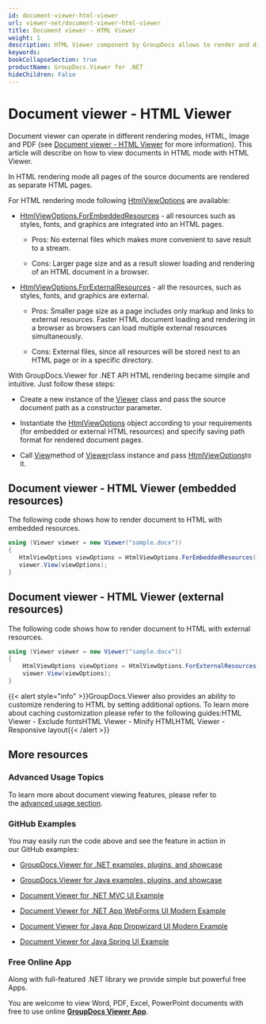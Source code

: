 ```yaml
---
id: document-viewer-html-viewer
url: viewer-net/document-viewer-html-viewer
title: Document viewer - HTML Viewer
weight: 1
description: HTML Viewer component by GroupDocs allows to render and display documents of PDF, Word, Excel, PowerPoint and many other file formats within .NET applications.
keywords: 
bookCollapseSection: true
productName: GroupDocs.Viewer for .NET
hideChildren: False
---
```

  

# Document viewer - HTML Viewer

Document viewer can operate in different rendering modes, HTML, Image and PDF (see [Document viewer - HTML Viewer](Document%2Bviewer%2B-%2BHTML%2BViewer.html) for more information). This article will describe on how to view documents in HTML mode with HTML Viewer.

In HTML rendering mode all pages of the source documents are rendered as separate HTML pages. 

For HTML rendering mode following [HtmlViewOptions](https://apireference.groupdocs.com/net/viewer/groupdocs.viewer.options/htmlviewoptions) are available:

*   [HtmlViewOptions.ForEmbeddedResources](https://apireference.groupdocs.com/net/viewer/groupdocs.viewer.options/htmlviewoptions/methods/forembeddedresources) - all resources such as styles, fonts, and graphics are integrated into an HTML pages.
    
    *   Pros: No external files which makes more convenient to save result to a stream.
        
    *   Cons: Larger page size and as a result slower loading and rendering of an HTML document in a browser.
        
*   [HtmlViewOptions.ForExternalResources](https://apireference.groupdocs.com/net/viewer/groupdocs.viewer.options/htmlviewoptions/methods/forexternalresources) - all the resources, such as styles, fonts, and graphics are external.
    
    *   Pros: Smaller page size as a page includes only markup and links to external resources. Faster HTML document loading and rendering in a browser as browsers can load multiple external resources simultaneously.
        
    *   Cons: External files, since all resources will be stored next to an HTML page or in a specific directory.  
          
        

With GroupDocs.Viewer for .NET API HTML rendering became simple and intuitive. Just follow these steps:

*   Create a new instance of the [Viewer](https://apireference.groupdocs.com/net/viewer/groupdocs.viewer/viewer) class and pass the source document path as a constructor parameter.
    
*   Instantiate the [HtmlViewOptions](https://apireference.groupdocs.com/net/viewer/groupdocs.viewer.options/htmlviewoptions) object according to your requirements (for embedded or external HTML resources) and specify saving path format for rendered document pages.
    
*   Call [View](https://apireference.groupdocs.com/net/viewer/groupdocs.viewer/viewer/methods/view)method of [Viewer](https://apireference.groupdocs.com/net/viewer/groupdocs.viewer/viewer)class instance and pass [HtmlViewOptions](https://apireference.groupdocs.com/net/viewer/groupdocs.viewer.options/htmlviewoptions)to it.
    

## Document viewer - HTML Viewer (embedded resources)

The following code shows how to render document to HTML with embedded resources.  

```csharp
using (Viewer viewer = new Viewer("sample.docx"))
{
   HtmlViewOptions viewOptions = HtmlViewOptions.ForEmbeddedResources();
   viewer.View(viewOptions);
}
```

  

## Document viewer - HTML Viewer (external resources)

The following code shows how to render document to HTML with external resources.  

```csharp
using (Viewer viewer = new Viewer("sample.docx"))
{
	HtmlViewOptions viewOptions = HtmlViewOptions.ForExternalResources();
	viewer.View(viewOptions);
}
```

{{< alert style="info" >}}GroupDocs.Viewer also provides an ability to customize rendering to HTML by setting additional options. To learn more about caching customization please refer to the following guides:HTML Viewer - Exclude fontsHTML Viewer - Minify HTMLHTML Viewer - Responsive layout{{< /alert >}}

## More resources

### Advanced Usage Topics

To learn more about document viewing features, please refer to the [advanced usage section](Advanced%2Busage.html).

### GitHub Examples

You may easily run the code above and see the feature in action in our GitHub examples:

*   [GroupDocs.Viewer for .NET examples, plugins, and showcase](https://github.com/groupdocs-viewer/GroupDocs.Viewer-for-.NET)
    
*   [GroupDocs.Viewer for Java examples, plugins, and showcase](https://github.com/groupdocs-viewer/GroupDocs.Viewer-for-Java)
    
*   [Document Viewer for .NET MVC UI Example](https://github.com/groupdocs-viewer/GroupDocs.Viewer-for-.NET-MVC) 
    
*   [Document Viewer for .NET App WebForms UI Modern Example](https://github.com/groupdocs-viewer/GroupDocs.Viewer-for-.NET-WebForms)
    
*   [Document Viewer for Java App Dropwizard UI Modern Example](https://github.com/groupdocs-viewer/GroupDocs.Viewer-for-Java-Dropwizard)
    
*   [Document Viewer for Java Spring UI Example](https://github.com/groupdocs-viewer/GroupDocs.Viewer-for-Java-Spring)
    

### Free Online App

Along with full-featured .NET library we provide simple but powerful free Apps.

You are welcome to view Word, PDF, Excel, PowerPoint documents with free to use online **[GroupDocs Viewer App](https://products.groupdocs.app/viewer)**.

